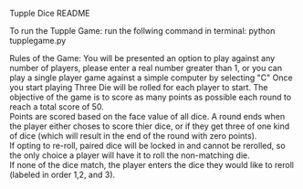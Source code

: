 Tupple Dice README

To run the Tupple Game:
run the follwing command in terminal: python tupplegame.py

Rules of the Game:
You will be presented an option to play against any number of players, please enter a real number greater than 1, or you can play a single player game against a simple computer by selecting "C"
Once you start playing Three Die will be rolled for each player to start.  The objective of the game is to score as many points as possible each round to reach a total score of 50.  
Points are scored based on the face value of all dice.  A round ends when the player either choses to score thier dice, or if they get three of one kind of dice (which will result in the end of the round with zero points).  
If opting to re-roll, paired dice will be locked in and cannot be rerolled, so the only choice a player will have it to roll the non-matching die.  
If none of the dice match, the player enters the dice they would like to reroll (labeled in order 1,2, and 3).
